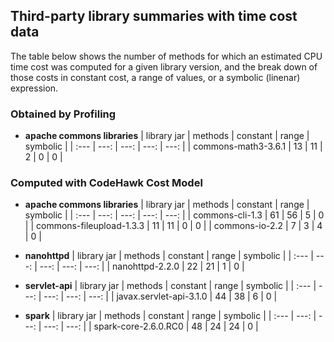 ## Third-party library summaries with time cost data

The table below shows the number of methods for which an estimated
CPU time cost was computed for a given library version, and the break down of
those costs in constant cost, a range of values, or a symbolic (linenar)
expression.

### Obtained by Profiling
- **apache commons libraries**
  | library jar | methods | constant | range | symbolic |
  | :--- | ---: |  ---: | ---: | ---: |
  | commons-math3-3.6.1 | 13 | 11 | 2 | 0 | 0 |


### Computed with CodeHawk Cost Model

- **apache commons libraries**
  | library jar | methods | constant | range | symbolic |
  | :--- | ---: |  ---: | ---: | ---: |
  | commons-cli-1.3 | 61 | 56 | 5  | 0  |
  | commons-fileupload-1.3.3 | 11 | 11 | 0 | 0 |
  | commons-io-2.2 | 7  | 3 | 4 | 0 |

- **nanohttpd**
  | library jar | methods | constant | range | symbolic |
  | :--- | ---: |  ---: | ---: | ---: |
  | nanohttpd-2.2.0 | 22 | 21  | 1 | 0 |

- **servlet-api**
  | library jar | methods | constant | range | symbolic |
  | :--- | ---: |  ---: | ---: | ---: |
  | javax.servlet-api-3.1.0 | 44 | 38 | 6 | 0 |

- **spark**
  | library jar | methods | constant | range | symbolic |
  | :--- | ---: |  ---: | ---: | ---: |
  | spark-core-2.6.0.RC0 | 48 | 24 | 24 | 0 |

